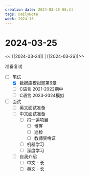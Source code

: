 ```yaml
---
creation date: 2024-03-25 08:34
tags: DailyNote
week: 2024-13
---
```


# 2024-03-25

<< [[2024-03-24]] | [[2024-03-26]]>>


准备复试
- [ ] 笔试
	- [x] 数据库模拟题第6章
	- [ ] C语言 2021-2022期中
	- [ ] C语言 2023-2024模拟
- [ ] 面试
	- [ ] 英文面试准备
	- [ ] 中文面试准备
		- [ ] 捋一遍项目
			- [ ] 博客
			- [ ] 巡检
			- [ ] 教师资格证
		- [ ] 机器学习
		- [ ] 深度学习
	- [ ] 自我介绍
		- [ ] 中文 - 长
		- [ ] 英文 - 长
